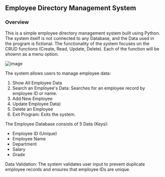 ## **Employee Directory Management System**

### **Overview**
This is a simple employee directory management system built using Python. The system itself is not connected to any Database, and the Data used in the program is fictional.
The functionality of the system focuses on the CRUD functions (Create, Read, Update, Delete). Each of the function will be shownn as a menu option.

![image](https://github.com/user-attachments/assets/74dbcdc6-9533-4489-91f5-c7fadb83ade8)

The system allows users to manage employee data:
1. Show All Employee Data
2. Search an Employee's Data: Searches for an employee record by employee ID or name.
3. Add New Employee
4. Update Employee Data)
5. Delete an Employee
6. Exit Program: Exits the system.

The Employee Database consists of 5 Data (Keys):
 - Employee ID (Unique)
 - Employee Name
 - Department
 - Salary
 - Grade
 
Data Validation: The system validates user input to prevent duplicate employee records and ensures that employee IDs are unique.
